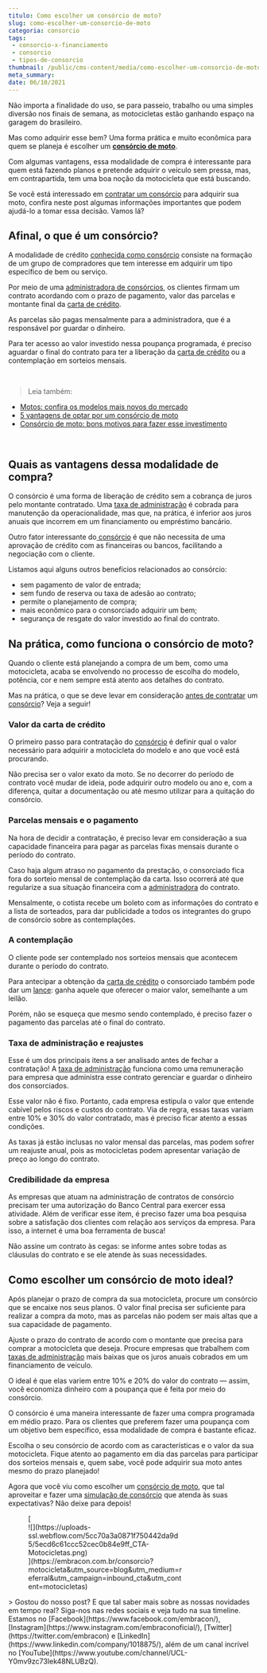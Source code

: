 ```yaml
---
titulo: Como escolher um consórcio de moto?
slug: como-escolher-um-consorcio-de-moto
categoria: consorcio
tags:
 - consorcio-x-financiamento
 - consorcio
 - tipos-de-consorcio
thumbnail: /public/cms-content/media/como-escolher-um-consorcio-de-moto.png
meta_summary: 
date: 06/10/2021
---
```

Não importa a finalidade do uso, se para passeio, trabalho ou uma simples diversão nos finais de semana, as motocicletas estão ganhando espaço na garagem do brasileiro.

Mas como adquirir esse bem? Uma forma prática e muito econômica para quem se planeja é escolher um [**consórcio de moto**](https://www.embracon.com.br/consorcio-motos).

Com algumas vantagens, essa modalidade de compra é interessante para quem está fazendo planos e pretende adquirir o veículo sem pressa, mas, em contrapartida, tem uma boa noção da motocicleta que está buscando.

Se você está interessado em [contratar um consórcio](https://www.embracon.com.br/blog/por-que-e-como-contratar-um-consorcio-da-embracon) para adquirir sua moto, confira neste post algumas informações importantes que podem ajudá-lo a tomar essa decisão. Vamos lá?

Afinal, o que é um consórcio?
-----------------------------

A modalidade de crédito [conhecida como consórcio](https://www.embracon.com.br/blog/afinal-o-que-e-o-consorcio) consiste na formação de um grupo de compradores que tem interesse em adquirir um tipo específico de bem ou serviço.

Por meio de uma [administradora de consórcios](https://www.embracon.com.br/blog/afinal-o-que-uma-administradora-de-consorcio-faz), os clientes firmam um contrato acordando com o prazo de pagamento, valor das parcelas e montante final da [carta de crédito](https://www.embracon.com.br/conhecaoconsorcio/o-que-e-carta-de-credito).

As parcelas são pagas mensalmente para a administradora, que é a responsável por guardar o dinheiro.

Para ter acesso ao valor investido nessa poupança programada, é preciso aguardar o final do contrato para ter a liberação da [carta de crédito](https://www.embracon.com.br/conhecaoconsorcio/o-que-e-carta-de-credito) ou a contemplação em sorteios mensais.

‍

> Leia também:

- [Motos: confira os modelos mais novos do mercado](https://www.embracon.com.br/blog/motos-confira-os-modelos-mais-novos-do-mercado)
- [5 vantagens de optar por um consórcio de moto](https://www.embracon.com.br/blog/5-vantagens-consorcio-de-moto)
- [Consórcio de moto: bons motivos para fazer esse investimento](https://www.embracon.com.br/blog/consorcio-de-moto-bons-motivos-para-fazer-esse-investimento)

‍

Quais as vantagens dessa modalidade de compra?
----------------------------------------------

O consórcio é uma forma de liberação de crédito sem a cobrança de juros pelo montante contratado. Uma [taxa de administração](https://www.embracon.com.br/conhecaoconsorcio/o-que-e-taxa-de-administracao) é cobrada para manutenção da operacionalidade, mas que, na prática, é inferior aos juros anuais que incorrem em um financiamento ou empréstimo bancário.

Outro fator interessante do[ consórcio](https://www.embracon.com.br/conhecaoconsorcio/o-que-e-consorcio) é que não necessita de uma aprovação de crédito com as financeiras ou bancos, facilitando a negociação com o cliente.

Listamos aqui alguns outros benefícios relacionados ao consórcio:

- sem pagamento de valor de entrada;
- sem fundo de reserva ou taxa de adesão ao contrato;
- permite o planejamento de compra;
- mais econômico para o consorciado adquirir um bem;
- segurança de resgate do valor investido ao final do contrato.

Na prática, como funciona o consórcio de moto?
----------------------------------------------

Quando o cliente está planejando a compra de um bem, como uma motocicleta, acaba se envolvendo no processo de escolha do modelo, potência, cor e nem sempre está atento aos detalhes do contrato.

Mas na prática, o que se deve levar em consideração [antes de contratar](https://www.embracon.com.br/blog/por-que-e-como-contratar-um-consorcio-da-embracon) um [consórcio](https://www.embracon.com.br/consorcio-motos)? Veja a seguir!

### Valor da carta de crédito

O primeiro passo para contratação do [consórcio](https://www.embracon.com.br/conhecaoconsorcio/o-que-e-consorcio) é definir qual o valor necessário para adquirir a motocicleta do modelo e ano que você está procurando.

Não precisa ser o valor exato da moto. Se no decorrer do período de contrato você mudar de ideia, pode adquirir outro modelo ou ano e, com a diferença, quitar a documentação ou até mesmo utilizar para a quitação do consórcio.

### Parcelas mensais e o pagamento

Na hora de decidir a contratação, é preciso levar em consideração a sua capacidade financeira para pagar as parcelas fixas mensais durante o período do contrato.

Caso haja algum atraso no pagamento da prestação, o consorciado fica fora do sorteio mensal de contemplação da carta. Isso ocorrerá até que regularize a sua situação financeira com a [administradora](https://www.embracon.com.br/blog/afinal-o-que-uma-administradora-de-consorcio-faz) do contrato.

Mensalmente, o cotista recebe um boleto com as informações do contrato e a lista de sorteados, para dar publicidade a todos os integrantes do grupo de consórcio sobre as contemplações.

### A contemplação

O cliente pode ser contemplado nos sorteios mensais que acontecem durante o período do contrato.

Para antecipar a obtenção da [carta de crédito](https://www.embracon.com.br/conhecaoconsorcio/o-que-e-carta-de-credito) o consorciado também pode dar um [lance](https://www.embracon.com.br/conhecaoconsorcio/o-que-e-o-lance): ganha aquele que oferecer o maior valor, semelhante a um leilão.

Porém, não se esqueça que mesmo sendo contemplado, é preciso fazer o pagamento das parcelas até o final do contrato.

### Taxa de administração e reajustes

Esse é um dos principais itens a ser analisado antes de fechar a contratação! A [taxa de administração](https://www.embracon.com.br/conhecaoconsorcio/o-que-e-taxa-de-administracao) funciona como uma remuneração para empresa que administra esse contrato gerenciar e guardar o dinheiro dos consorciados.

Esse valor não é fixo. Portanto, cada empresa estipula o valor que entende cabível pelos riscos e custos do contrato. Via de regra, essas taxas variam entre 10% e 30% do valor contratado, mas é preciso ficar atento a essas condições.

As taxas já estão inclusas no valor mensal das parcelas, mas podem sofrer um reajuste anual, pois as motocicletas podem apresentar variação de preço ao longo do contrato.

### Credibilidade da empresa

As empresas que atuam na administração de contratos de consórcio precisam ter uma autorização do Banco Central para exercer essa atividade. Além de verificar esse item, é preciso fazer uma boa pesquisa sobre a satisfação dos clientes com relação aos serviços da empresa. Para isso, a internet é uma boa ferramenta de busca!

Não assine um contrato às cegas: se informe antes sobre todas as cláusulas do contrato e se ele atende às suas necessidades.

Como escolher um consórcio de moto ideal?
-----------------------------------------

Após planejar o prazo de compra da sua motocicleta, procure um consórcio que se encaixe nos seus planos. O valor final precisa ser suficiente para realizar a compra da moto, mas as parcelas não podem ser mais altas que a sua capacidade de pagamento.

Ajuste o prazo do contrato de acordo com o montante que precisa para comprar a motocicleta que deseja. Procure empresas que trabalhem com [taxas de administração](https://www.embracon.com.br/conhecaoconsorcio/o-que-e-taxa-de-administracao) mais baixas que os juros anuais cobrados em um financiamento de veículo.

O ideal é que elas variem entre 10% e 20% do valor do contrato — assim, você economiza dinheiro com a poupança que é feita por meio do consórcio.

O consórcio é uma maneira interessante de fazer uma compra programada em médio prazo. Para os clientes que preferem fazer uma poupança com um objetivo bem específico, essa modalidade de compra é bastante eficaz.

Escolha o seu consórcio de acordo com as características e o valor da sua motocicleta. Fique atento ao pagamento em dia das parcelas para participar dos sorteios mensais e, quem sabe, você pode adquirir sua moto antes mesmo do prazo planejado!

Agora que você viu como escolher um [consórcio de moto](https://www.embracon.com.br/consorcio-motos), que tal aproveitar e fazer uma [simulação de consórcio](https://www.embracon.com.br/consorcio) que atenda às suas expectativas? Não deixe para depois!

<figure class="w-richtext-figure-type-image w-richtext-align-center" style="max-width:310px">[<div>![](https://uploads-ssl.webflow.com/5cc70a3a0871f750442da9d5/5ecd6c61ccc52cec0b84e9ff_CTA-Motocicletas.png)</div>](https://embracon.com.br/consorcio?motocicleta&utm_source=blog&utm_medium=referral&utm_campaign=inbound_cta&utm_content=motocicletas)</figure>> Gostou do nosso post? E que tal saber mais sobre as nossas novidades em tempo real? Siga-nos nas redes sociais e veja tudo na sua timeline. Estamos no [Facebook](https://www.facebook.com/embracon/), [Instagram](https://www.instagram.com/embraconoficial/), [Twitter](https://twitter.com/embracon) e [LinkedIn](https://www.linkedin.com/company/1018875/), além de um canal incrível no [YouTube](https://www.youtube.com/channel/UCL-Y0mv9zc73Iek48NLUBzQ).
